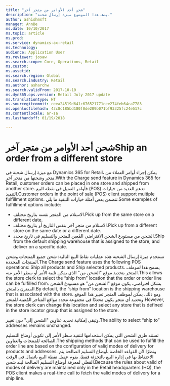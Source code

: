 ```yaml
---
title: "شحن أحد الأوامر من متجر آخر"
description: "يصف هذا الموضوع ميزة إرسال شحنة."
author: ashishmsft
manager: AnnBe
ms.date: 10/10/2017
ms.topic: article
ms.prod: 
ms.service: dynamics-ax-retail
ms.technology: 
audience: Application User
ms.reviewer: josaw
ms.search.scope: Core, Operations, Retail
ms.custom: 
ms.assetid: 
ms.search.region: Global
ms.search.industry: Retail
ms.author: asharchw
ms.search.validFrom: 2017-10-10
ms.dyn365.ops.version: Retail July 2017 update
ms.translationtype: HT
ms.sourcegitcommit: ceea24519d641c676521771cee274feb64ca7783
ms.openlocfilehash: 43c8c185bd180f0de209b071bf93325fc24e517c
ms.contentlocale: ar-sa
ms.lasthandoff: 01/19/2018

---
```


# <a name="ship-an-order-from-a-different-store"></a><span data-ttu-id="03cb9-103">شحن أحد الأوامر من متجر آخر</span><span class="sxs-lookup"><span data-stu-id="03cb9-103">Ship an order from a different store</span></span>

<span data-ttu-id="03cb9-104">مع ميزة إرسال شحنة في Dynamics 365 for Retail، يمكن إجراء أوامر العملاء من متجر وشحنها من متجر آخر.</span><span class="sxs-lookup"><span data-stu-id="03cb9-104">With the Charge send feature in Dynamics 365 for Retail, customer orders can be placed in one store and shipped from another store.</span></span> <span data-ttu-id="03cb9-105">فأوامر العميل في نقطة البيع (POS) تدعم العديد من خيارات التنفيذ.</span><span class="sxs-lookup"><span data-stu-id="03cb9-105">Customer orders in the point of sale (POS) client support multiple fulfillment options.</span></span> <span data-ttu-id="03cb9-106">تتضمن بعض أمثلة خيارات التنفيذ ما يلي:</span><span class="sxs-lookup"><span data-stu-id="03cb9-106">Some examples of fulfillment options include:</span></span>
-   <span data-ttu-id="03cb9-107">الاستلام من المتجر نفسه بتاريخ مختلف.</span><span class="sxs-lookup"><span data-stu-id="03cb9-107">Pick up from the same store on a different date.</span></span>
-   <span data-ttu-id="03cb9-108">الاستلام من متجر آخر بنفس التاريخ أو بتاريخ مختلف.</span><span class="sxs-lookup"><span data-stu-id="03cb9-108">Pick up from a different store on the same date or a different date.</span></span>
-   <span data-ttu-id="03cb9-109">الشحن من مستودع الشحن الافتراضي المُعين للمتجر والتسليم في تاريخ محدد.</span><span class="sxs-lookup"><span data-stu-id="03cb9-109">Ship from the default shipping warehouse that is assigned to the store, and deliver on a specific date.</span></span>

<span data-ttu-id="03cb9-110">تستخدم ميزة إرسال الشحنة هذه عمليات نقاط البيع التالية: شحن جميع المنتجات وشحن المنتجات المحددة.</span><span class="sxs-lookup"><span data-stu-id="03cb9-110">The Charge send feature uses the following POS operations: Ship all products and Ship selected products.</span></span> <span data-ttu-id="03cb9-111">يسمح هذا لموظف المتجر بتحديد موقع "الشحن من" الذي يمكن تلبية الأمر أو سطر الأمر منه.</span><span class="sxs-lookup"><span data-stu-id="03cb9-111">This allows the store clerk to select the “ship from” location that the order or order line can be fulfilled from.</span></span> <span data-ttu-id="03cb9-112">بشكل افتراضي، يكون موقع "الشحن من" هو مستودع الشحن المقترن بالمتجر.</span><span class="sxs-lookup"><span data-stu-id="03cb9-112">By default, the “ship from” location is the shipping warehouse that is associated with the store.</span></span> <span data-ttu-id="03cb9-113">ومع ذلك، يمكن لموظف المتجر تغيير هذا الموقع وتحديد أي متجر يكون محددًا في مجموعة محدد مواقع المتاجر المُعينة للمتجر.</span><span class="sxs-lookup"><span data-stu-id="03cb9-113">However, the store clerk can change this location and select any store that is defined in the store locator group that is assigned to the store.</span></span> 

<span data-ttu-id="03cb9-114">وتبقى إمكانية تحديد عناوين "الشحن إلى" دون تغيير.</span><span class="sxs-lookup"><span data-stu-id="03cb9-114">The ability to select “ship to” addresses remains unchanged.</span></span> 

<span data-ttu-id="03cb9-115">تستند طرق الشحن التي يمكن استخدامها لتنفيذ سطر الأمر إلى تكوين أوضاع التسليم الصالحة للمنتجات والعناوين.</span><span class="sxs-lookup"><span data-stu-id="03cb9-115">The shipping methods that can be used to fulfill the order line are based on the configuration of valid modes of delivery for products and addresses.</span></span> <span data-ttu-id="03cb9-116">ونظرًا لأن القواعد الخاصة بأوضاع التسليم الصالحة يتم الاحتفاظ بها في إدارة البيع بالتجزئة فقط، يقوم عميل نقطة البيع باتصال في الوقت الفعلي لمعرفة أوضاع التسليم الصالحة لبند شحن.</span><span class="sxs-lookup"><span data-stu-id="03cb9-116">Because the rules about valid of modes of delivery are maintained only in the Retail headquarters (HQ), the POS client makes a real-time call to fetch the valid modes of delivery for a ship line.</span></span> 



